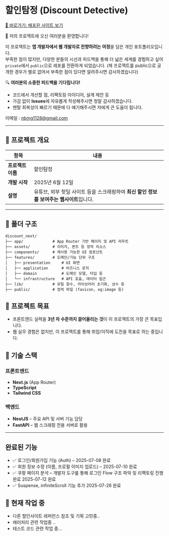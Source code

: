 # 할인탐정 (Discount Detective)
[🚀 바로가기: 배포된 사이트 보기](https://discount.kingnaristudio.store/)

🎉 저의 프로젝트에 오신 여러분을 환영합니다!

이 프로젝트는 **앱 개발자에서 웹 개발자로 전향하려는 여정**을 담은 개인 포트폴리오입니다.  
부족한 점이 많지만, 다양한 분들의 시선과 피드백을 통해 더 넓은 세계를 경험하고 싶어  
`private`에서 `public`으로 레포를 전환하게 되었습니다.
(제 프로젝트를 public으로 공개한 경우가 별로 없어서 부족한 점이 있다면 알려주시면 감사하겠습니다) 

🔍 **여러분의 소중한 피드백을 기다립니다!**  
- 코드에서 개선할 점, 리팩토링 아이디어, 설계 제안 등  
- 가감 없이 **Issues**에 자유롭게 작성해주시면 정말 감사하겠습니다.
- 멘탈 회복성이 빠르기 때문에 다 얘기해주시면 저에게 큰 도움이 됩니다.

이메일 : nbmg1128@gmail.com 

---

## 📌 프로젝트 개요

| 항목         | 내용                                                         |
| ------------ | ------------------------------------------------------------ |
| **프로젝트 이름** | 할인탐정                                                    |
| **개발 시작**    | 2025년 6월 12일                                             |
| **설명**        | 유튜브, 외부 핫딜 사이트 등을 스크래핑하여 **최신 할인 정보를 보여주는 웹사이트**입니다. |

---


## 📁 폴더 구조

```
discount_next/
├── app/             # App Router 기반 페이지 및 API 라우트
├── assets/          # 이미지, 폰트 등 정적 리소스
├── components/      # 재사용 가능한 UI 컴포넌트
├── features/        # 도메인/기능 단위 구조
│   ├── presentation     # UI 화면
│   ├── application      # 비즈니스 로직
│   ├── domain           # 도메인 모델, 타입 등
│   └── infrastructure   # API 호출, 데이터 접근
├── lib/             # 유틸 함수, 라이브러리 초기화, 상수 등
├── public/          # 정적 파일 (favicon, og:image 등)
```


## 🎯 프로젝트 목표

- 프론트엔드 실력을 **3년 차 수준까지 끌어올리는 것**이 이 프로젝트의 가장 큰 목표입니다.  
- 웹 실무 경험은 없지만, 이 프로젝트를 통해 취업/이직에 도전을 목표로 하는 중입니다.

## 🧱 기술 스택

### 프론트엔드
- **Next.js** (App Router)
- **TypeScript**
- **Tailwind CSS**

### 백엔드
- **NestJS** – 주요 API 및 서버 기능 담당
- **FastAPI** – 웹 스크래핑 전용 서버로 활용

---

## 완료된 기능
- ✅ 로그인/회원가입 기능 (Auth) – 2025-07-08 완료
- ✅ 회원 정보 수정 (이름, 프로필 이미지 업로드) – 2025-07-10 완료
- ✅ 쿠팡 페이지 분석 – 개발자 도구를 통해 로그인 Flow 구조 파악 및 리팩토링 진행 완료 2025-07-12 완료
- ✅ Suspense, infiniteScroll 기능 추가 2025-07-28 완료

## 🚧 현재 작업 중
- 다른 할인사이트 레퍼런스 참조 및 기획 고민중..
- 에러처리 관련 작업중 ..
- 테스트 코드 관련 작업 중...

